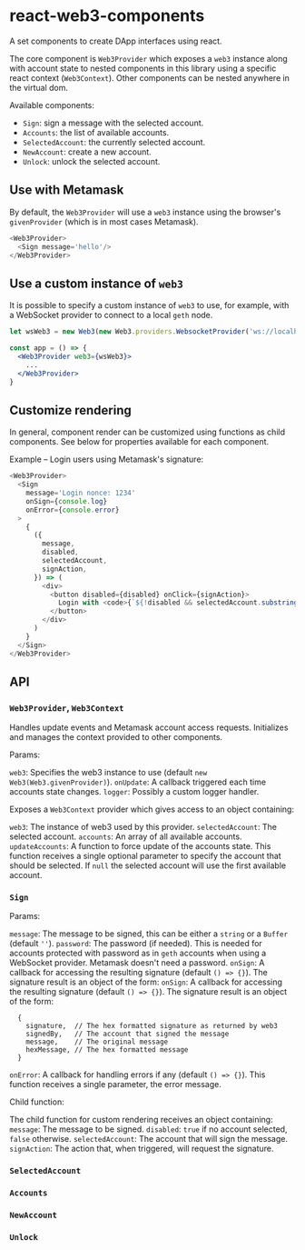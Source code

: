 # react-web3-components

A set components to create DApp interfaces using react.

The core component is `Web3Provider` which exposes a `web3` instance along with account state to nested components in this library using a specific react context (`Web3Context`). Other components can be nested anywhere in the virtual dom.

Available components:

- `Sign`: sign a message with the selected account.
- `Accounts`: the list of available accounts.
- `SelectedAccount`: the currently selected account.
- `NewAccount`: create a new account.
- `Unlock`: unlock the selected account.

## Use with Metamask

By default, the `Web3Provider` will use a `web3` instance using the browser's `givenProvider` (which is in most cases Metamask).

```js
<Web3Provider>
  <Sign message='hello'/>
</Web3Provider>
```

## Use a custom instance of `web3`

It is possible to specify a custom instance of `web3` to use, for example, with a WebSocket provider to connect to a local `geth` node.

```jsx
let wsWeb3 = new Web3(new Web3.providers.WebsocketProvider('ws://localhost:8546'));

const app = () => {
  <Web3Provider web3={wsWeb3}>
    ...
  </Web3Provider>
}
```

## Customize rendering

In general, component render can be customized using functions as child components. See below for properties available for each component.

Example – Login users using Metamask's signature:

```js
<Web3Provider>
  <Sign
    message='Login nonce: 1234'
    onSign={console.log}
    onError={console.error}
  >
    {
      ({
        message,
        disabled,
        selectedAccount,
        signAction,
      }) => (
        <div>
          <button disabled={disabled} onClick={signAction}>
            Login with <code>{`${!disabled && selectedAccount.substring(0, 6)}…`}</code>
          </button>
        </div>
      )
    }
  </Sign>
</Web3Provider>
```

## API

### `Web3Provider`, `Web3Context`

Handles update events and Metamask account access requests. Initializes and manages the context provided to other components.

Params:

`web3`: Specifies the web3 instance to use (default `new Web3(Web3.givenProvider)`).
`onUpdate`: A callback triggered each time accounts state changes.
`logger`: Possibly a custom logger handler.

Exposes a `Web3Context` provider which gives access to an object containing:

`web3`: The instance of web3 used by this provider.
`selectedAccount`: The selected account.
`accounts`: An array of all available accounts.
`updateAccounts`: A function to force update of the accounts state. This function receives a single optional parameter to specify the account that should be selected. If `null` the selected account will use the first available account.

### `Sign`

Params:

`message`: The message to be signed, this can be either a `string` or a `Buffer` (default `''`).
`password`: The password (if needed). This is needed for accounts protected with password as in `geth` accounts when using a WebSocket provider. Metamask doesn't need a password.
`onSign`: A callback for accessing the resulting signature (default `() => {}`). The signature result is an object of the form:
`onSign`: A callback for accessing the resulting signature (default `() => {}`). The signature result is an object of the form:

```
  {
    signature,  // The hex formatted signature as returned by web3
    signedBy,   // The account that signed the message
    message,    // The original message
    hexMessage, // The hex formatted message
  }
```

`onError`: A callback for handling errors if any (default `() => {}`). This function receives a single parameter, the error message.

Child function:

The child function for custom rendering receives an object containing:
`message`: The message to be signed.
`disabled`: `true` if no account selected, `false` otherwise.
`selectedAccount`: The account that will sign the message.
`signAction`: The action that, when triggered, will request the signature.

### `SelectedAccount`

### `Accounts`

### `NewAccount`

### `Unlock`
